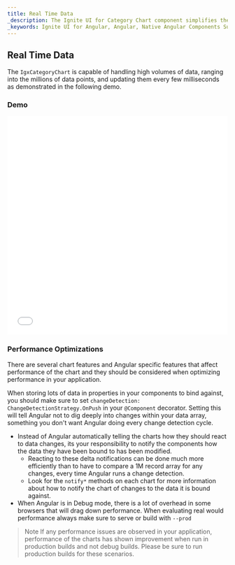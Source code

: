 ```yaml
---
title: Real Time Data
_description: The Ignite UI for Category Chart component simplifies the complexities of the data visualization domain into manageable API so that a user can bind a collection of data, a group of collections, and a data property, and let the charting control do the rest.
_keywords: Ignite UI for Angular, Angular, Native Angular Components Suite, Native Angular Controls, Native Angular Components, Native Angular Components Library, Angular Chart, Angular Chart Control, Angular Chart Example, Angular Grid Component, Angular Chart Component, Angular Category Chart
---
```


## Real Time Data

The `IgxCategoryChart` is capable of handling high volumes of data, ranging into the millions of data points, and updating them every few milliseconds as demonstrated in the following demo.

### Demo

<div class="sample-container" style="height: 500px;">
    <iframe id="category-chart-high-frequency-sample-iframe" align="center" src='{environment:demosBaseUrl}/category-chart-high-frequency-sample' height="100%" width="100%" seamless frameBorder="0" onload="onSampleIframeContentLoaded(this);"></iframe>
</div>
<!-- <div>
    <button data-localize="stackblitz" disabled class="stackblitz-btn" data-iframe-id="category-chart-high-frequency-sample-iframe" data-demos-base-url="{environment:demosBaseUrl}">View on StackBlitz
    </button>
</div> -->

<div class="divider--half"></div>

### Performance Optimizations

There are several chart features and Angular specific features that affect performance of the chart and they should be considered when optimizing performance in your application.

When storing lots of data in properties in your components to bind against, you should make sure to set `changeDetection: ChangeDetectionStrategy.OnPush` in your `@Component` decorator. Setting this will tell Angular not to dig deeply into changes within your data array, something you don't want Angular doing every change detection cycle.

-   Instead of Angular automatically telling the charts how they should react to data changes, its your responsibility to notify the components how the data they have been bound to has been modified.
    -   Reacting to these delta notifications can be done much more efficiently than to have to compare a 1M record array for any changes, every time Angular runs a change detection.
    -   Look for the `notify*` methods on each chart for more information about how to notify the chart of changes to the data it is bound against.
-   When Angular is in Debug mode, there is a lot of overhead in some browsers that will drag down performance. When evaluating real would performance always make sure to serve or build with `--prod`

> Note If any performance issues are observed in your application, performance of the charts has shown improvement when run in production builds and not debug builds. Please be sure to run production builds for these scenarios.
